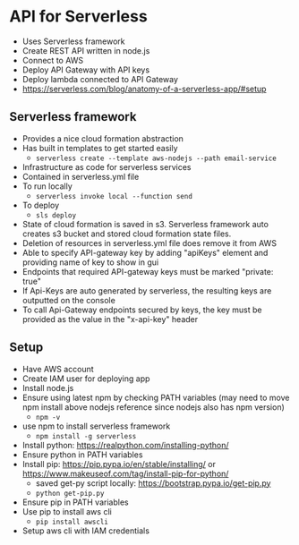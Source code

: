 # API for Serverless

- Uses Serverless framework
- Create REST API written in node.js
- Connect to AWS
- Deploy API Gateway with API keys
- Deploy lambda connected to API Gateway
- https://serverless.com/blog/anatomy-of-a-serverless-app/#setup

## Serverless framework
- Provides a nice cloud formation abstraction
- Has built in templates to get started easily
    - ``` serverless create --template aws-nodejs --path email-service ```
- Infrastructure as code for serverless services
- Contained in serverless.yml file
- To run locally
    - ``` serverless invoke local --function send ```
- To deploy
    - ``` sls deploy ```
- State of cloud formation is saved in s3.  Serverless framework auto creates s3 bucket and stored cloud formation state files.
- Deletion of resources in serverless.yml file does remove it from AWS
- Able to specify API-gateway key by adding "apiKeys" element and providing name of key to show in gui
- Endpoints that required API-gateway keys must be marked "private: true"
- If Api-Keys are auto generated by serverless, the resulting keys are outputted on the console
- To call Api-Gateway endpoints secured by keys, the key must be provided as the value in the "x-api-key" header

## Setup

- Have AWS account
- Create IAM user for deploying app
- Install node.js
- Ensure using latest npm by checking PATH variables (may need to move npm install above nodejs reference since nodejs also has npm version)
    - ``` npm -v ```
- use npm to install serverless framework
    - ``` npm install -g serverless ```
- Install python: https://realpython.com/installing-python/
- Ensure python in PATH variables
- Install pip: https://pip.pypa.io/en/stable/installing/ or https://www.makeuseof.com/tag/install-pip-for-python/
    - saved get-py script locally: https://bootstrap.pypa.io/get-pip.py
    - ``` python get-pip.py ``` 
- Ensure pip in PATH variables
- Use pip to install aws cli
    - ``` pip install awscli ```
- Setup aws cli with IAM credentials

